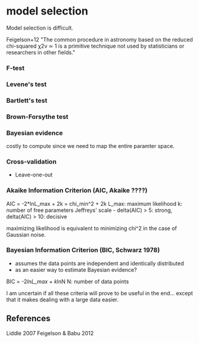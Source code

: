 # model selection

Model selection is difficult.

Feigelson+12
"The common procedure in astronomy based on the reduced chi-squared χ2ν ≃ 1 is a primitive technique not used by statisticians or researchers in other fields."

### F-test
### Levene's test
### Bartlett's test
### Brown-Forsythe test

### Bayesian evidence
costly to compute since we need to map the entire paramter space.

### Cross-validation
* Leave-one-out

### Akaike Information Criterion (AIC, Akaike ????)
AIC = -2*lnL_max + 2k = chi_min^2 + 2k
L_max: maximum likelihood
k: number of free parameters
Jeffreys' scale - delta(AIC) > 5: strong, delta(AIC) > 10: decisive

maximizing likelihood is equivalent to minimizing chi^2 in the case of Gaussian noise.

### Bayesian Information Criterion (BIC, Schwarz 1978)

- assumes the data points are independent and identically distributed
- as an easier way to estimate Bayesian evidence?

BIC = -2*lnL_max + k*lnN
N: number of data points

I am uncertain if all these criteria will prove to be useful in the end... except that it makes dealing with a large data easier.

## References
Liddle 2007
Feigelson & Babu 2012
